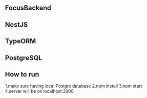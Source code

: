 ## FocusBackend

## NestJS

## TypeORM

## PostgreSQL

## How to run
1.make sure having local Postgre database
2.npm install
3.npm start
4.server will be on localhost:3000

